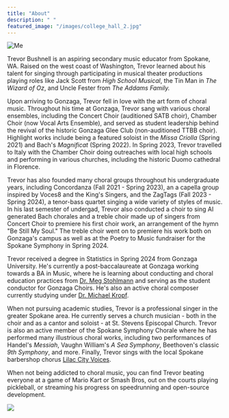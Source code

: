```yaml
---
title: "About"
description: " "
featured_image: "/images/college_hall_2.jpg"
---
```


![Me](/images/self_portrait_5.jpg)

Trevor Bushnell is an aspiring secondary music educator from Spokane, WA. Raised on the west coast of Washington, Trevor learned about his talent for singing through participating in musical theater productions playing roles like Jack Scott from *High School Musical*, the Tin Man in *The Wizard of Oz*, and Uncle Fester from *The Addams Family.*

Upon arriving to Gonzaga, Trevor fell in love with the art form of choral music. Throughout his time at Gonzaga, Trevor sang with various choral ensembles, including the Concert Choir (auditioned SATB choir), Chamber Choir (now Vocal Arts Ensemble), and served as student leadership behind the revival of the historic Gonzaga Glee Club (non-auditioned TTBB choir). Highlight works include being a featured soloist in the *Missa Criolla* (Spring 2021) and Bach's *Magnificat* (Spring 2022). In Spring 2023, Trevor travelled to Italy with the Chamber Choir doing outreaches with local high schools and performing in various churches, including the historic Duomo cathedral in Florence. 

Trevor has also founded many choral groups throughout his undergraduate years, including Concordanza (Fall 2021 - Spring 2023), an a capella group inspired by Voces8 and the King's Singers, and the ZagTags (Fall 2023 - Spring 2024), a tenor-bass quartet singing a wide variety of styles of music. In his last semester of undergad, Trevor also conducted a choir to sing AI generated Bach chorales and a treble choir made up of singers from Concert Choir to premiere his first choir work, an arrangement of the hymn "Be Still My Soul." The treble choir went on to premiere his work both on Gonzaga's campus as well as at the Poetry to Music fundraiser for the Spokane Symphony in Spring 2024.

Trevor received a degree in Statistics in Spring 2024 from Gonzaga University. He's currently a post-baccalaureate at Gonzaga working towards a BA in Music, where he is learning about conducting and choral education practices from [Dr. Meg Stohlmann](https://www.gonzaga.edu/college-of-arts-sciences/faculty-listing/detail/meg-stohlmann-dma-2aee1f77) and serving as the student conductor for Gonzaga Choirs. He's also an active choral composer currently studying under [Dr. Michael Kropf](http://www.michaelkropfmusic.com/). 

When not pursuing academic studies, Trevor is a professional singer in the greater Spokane area. He currently serves a church musician - both in the choir and as a cantor and soloist - at St. Stevens Episcopal Church. Trevor is also an active member of the Spokane Symphony Chorale where he has performed many illustrious choral works, including two performances of Handel's *Messiah*, Vaughn William's *A Sea Symphony*, Beethoven's classic *9th Symphony*, and more. Finally, Trevor sings with the local Spokane barbershop chorus [Lilac City Voices](https://lilaccityvoices.org/).

When not being addicted to choral music, you can find Trevor beating everyone at a game of Mario Kart or Smash Bros, out on the courts playing pickleball, or streaming his progress on speedrunning and open-source development.

![](/images/myrtle_inside_3.jpg)
